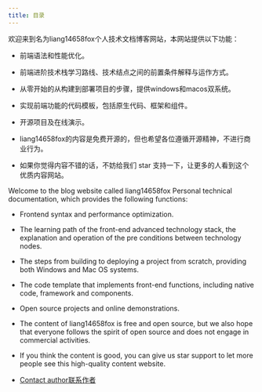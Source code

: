 ```yaml
---
title: 目录
---
```


欢迎来到名为liang14658fox个人技术文档博客网站，本网站提供以下功能：

* 前端语法和性能优化。

* 前端进阶技术栈学习路线、技术结点之间的前置条件解释与运作方式。

* 从零开始的从构建到部署项目的步骤，提供windows和macos双系统。

* 实现前端功能的代码模板，包括原生代码、框架和组件。

* 开源项目及在线演示。

* liang14658fox的内容是免费开源的，但也希望各位遵循开源精神，不进行商业行为。

* 如果你觉得内容不错的话，不妨给我们 star 支持一下，让更多的人看到这个优质内容网站。



Welcome to the blog website called liang14658fox Personal technical documentation, which provides the following functions:
* Frontend syntax and performance optimization.
* The learning path of the front-end advanced technology stack, the explanation and operation of the pre conditions between technology nodes.
* The steps from building to deploying a project from scratch, providing both Windows and Mac OS systems.
* The code template that implements front-end functions, including native code, framework and components.
* Open source projects and online demonstrations.
* The content of liang14658fox is free and open source, but we also hope that everyone follows the spirit of open source and does not engage in commercial activities.
* If you think the content is good, you can give us star support to let more people see this high-quality content website.

* [Contact author联系作者](/documentcatalog/a_introduce/02.关于我)